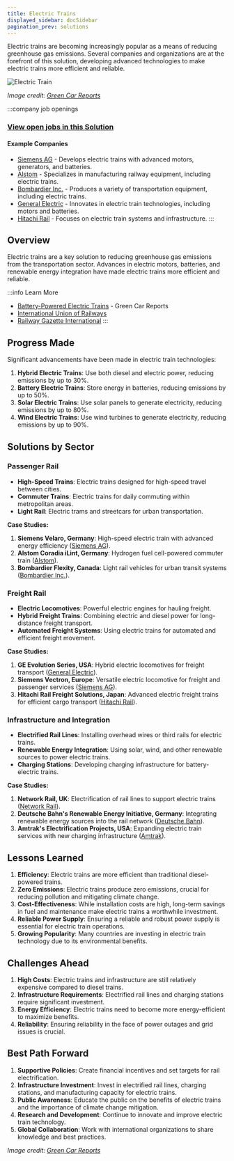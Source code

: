 ```yaml
---
title: Electric Trains
displayed_sidebar: docSidebar
pagination_prev: solutions
---
```


Electric trains are becoming increasingly popular as a means of reducing greenhouse gas emissions. Several companies and organizations are at the forefront of this solution, developing advanced technologies to make electric trains more efficient and reliable.

![Electric Train](../static/img/electric-train.jpg)

*Image credit: [Green Car Reports](https://www.greencarreports.com/news/1127629_battery-powered-electric-trains-will-soon-bring-cleaner-air-especially-in-europe)*

:::company job openings
### [View open jobs in this Solution](https://climatebase.org/jobs?l=&q=&drawdown_solutions=Electric+Trains)
#### Example Companies
- [Siemens AG](https://www.siemens.com) - Develops electric trains with advanced motors, generators, and batteries.
- [Alstom](https://www.alstom.com) - Specializes in manufacturing railway equipment, including electric trains.
- [Bombardier Inc.](https://www.bombardier.com) - Produces a variety of transportation equipment, including electric trains.
- [General Electric](https://www.ge.com) - Innovates in electric train technologies, including motors and batteries.
- [Hitachi Rail](https://www.hitachirail.com) - Focuses on electric train systems and infrastructure.
:::

## Overview

Electric trains are a key solution to reducing greenhouse gas emissions from the transportation sector. Advances in electric motors, batteries, and renewable energy integration have made electric trains more efficient and reliable.

:::info Learn More
- [Battery-Powered Electric Trains](https://www.greencarreports.com/news/1127629_battery-powered-electric-trains-will-soon-bring-cleaner-air-especially-in-europe) - Green Car Reports
- [International Union of Railways](https://uic.org/)
- [Railway Gazette International](https://www.railwaygazette.com/)
:::

## Progress Made

Significant advancements have been made in electric train technologies:

1. **Hybrid Electric Trains**: Use both diesel and electric power, reducing emissions by up to 30%.
2. **Battery Electric Trains**: Store energy in batteries, reducing emissions by up to 50%.
3. **Solar Electric Trains**: Use solar panels to generate electricity, reducing emissions by up to 80%.
4. **Wind Electric Trains**: Use wind turbines to generate electricity, reducing emissions by up to 90%.

## Solutions by Sector

### Passenger Rail
- **High-Speed Trains**: Electric trains designed for high-speed travel between cities.
- **Commuter Trains**: Electric trains for daily commuting within metropolitan areas.
- **Light Rail**: Electric trams and streetcars for urban transportation.

**Case Studies:**
1. **Siemens Velaro, Germany**: High-speed electric train with advanced energy efficiency ([Siemens AG](https://www.siemens.com)).
2. **Alstom Coradia iLint, Germany**: Hydrogen fuel cell-powered commuter train ([Alstom](https://www.alstom.com)).
3. **Bombardier Flexity, Canada**: Light rail vehicles for urban transit systems ([Bombardier Inc.](https://www.bombardier.com)).

### Freight Rail
- **Electric Locomotives**: Powerful electric engines for hauling freight.
- **Hybrid Freight Trains**: Combining electric and diesel power for long-distance freight transport.
- **Automated Freight Systems**: Using electric trains for automated and efficient freight movement.

**Case Studies:**
1. **GE Evolution Series, USA**: Hybrid electric locomotives for freight transport ([General Electric](https://www.ge.com)).
2. **Siemens Vectron, Europe**: Versatile electric locomotive for freight and passenger services ([Siemens AG](https://www.siemens.com)).
3. **Hitachi Rail Freight Solutions, Japan**: Advanced electric freight trains for efficient cargo transport ([Hitachi Rail](https://www.hitachirail.com)).

### Infrastructure and Integration
- **Electrified Rail Lines**: Installing overhead wires or third rails for electric trains.
- **Renewable Energy Integration**: Using solar, wind, and other renewable sources to power electric trains.
- **Charging Stations**: Developing charging infrastructure for battery-electric trains.

**Case Studies:**
1. **Network Rail, UK**: Electrification of rail lines to support electric trains ([Network Rail](https://www.networkrail.co.uk)).
2. **Deutsche Bahn's Renewable Energy Initiative, Germany**: Integrating renewable energy sources into the rail network ([Deutsche Bahn](https://www.deutschebahn.com)).
3. **Amtrak's Electrification Projects, USA**: Expanding electric train services with new charging infrastructure ([Amtrak](https://www.amtrak.com)).

## Lessons Learned

1. **Efficiency**: Electric trains are more efficient than traditional diesel-powered trains.
2. **Zero Emissions**: Electric trains produce zero emissions, crucial for reducing pollution and mitigating climate change.
3. **Cost-Effectiveness**: While installation costs are high, long-term savings in fuel and maintenance make electric trains a worthwhile investment.
4. **Reliable Power Supply**: Ensuring a reliable and robust power supply is essential for electric train operations.
5. **Growing Popularity**: Many countries are investing in electric train technology due to its environmental benefits.

## Challenges Ahead

1. **High Costs**: Electric trains and infrastructure are still relatively expensive compared to diesel trains.
2. **Infrastructure Requirements**: Electrified rail lines and charging stations require significant investment.
3. **Energy Efficiency**: Electric trains need to become more energy-efficient to maximize benefits.
4. **Reliability**: Ensuring reliability in the face of power outages and grid issues is crucial.

## Best Path Forward

1. **Supportive Policies**: Create financial incentives and set targets for rail electrification.
2. **Infrastructure Investment**: Invest in electrified rail lines, charging stations, and manufacturing capacity for electric trains.
3. **Public Awareness**: Educate the public on the benefits of electric trains and the importance of climate change mitigation.
4. **Research and Development**: Continue to innovate and improve electric train technology.
5. **Global Collaboration**: Work with international organizations to share knowledge and best practices.

*Image credit: [Green Car Reports](https://www.greencarreports.com/news/1127629_battery-powered-electric-trains-will-soon-bring-cleaner-air-especially-in-europe)*
